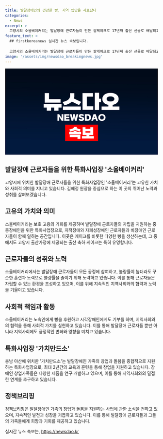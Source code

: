 ```yaml
---
title: 발달장애인의 건강한 빵, 지역 입맛을 사로잡다
categories:
  - News
excerpt: >
  고양시의 소울베이커리는 발달장애 근로자들이 만든 쌀케이크로 17년째 출산 선물로 배달되고 있습니다. 근로장애인과 비장애인 근로자들이 함께 빵을 생산하는데, 이들의 숙련된 손길과 고급 기계 사용으로 놀라운 품질의 제품을 만들어냅니다. 근로장애인은 이 곳에서 안정적인 일자리를 찾고, 지식과 기술을 배우며 사회에 적응합니다. 소울베이커리는 사회적 책임을 다하기 위해 노숙인 등에게 빵을 후원하고, 창업과 돌봄을 지원하는 가치만드소를 통해 발달장애인의 자립을 돕고 있습니다.
feature_text: >
  ## firstkoreanews 실시간 뉴스 속보입니다.

  고양시의 소울베이커리는 발달장애 근로자들이 만든 쌀케이크로 17년째 출산 선물로 배달되고 있습니다. 근로장애인과 비장애인 근로자들이 함께 빵을 생산하는데, 이들의 숙련된 손길과 고급 기계 사용으로 놀라운 품질의 제품을 만들어냅니다. 근로장애인은 이 곳에서 안정적인 일자리를 찾고, 지식과 기술을 배우며 사회에 적응합니다. 소울베이커리는 사회적 책임을 다하기 위해 노숙인 등에게 빵을 후원하고, 창업과 돌봄을 지원하는 가치만드소를 통해 발달장애인의 자립을 돕고 있습니다.
image: '/assets/img/newsdao_breakingnews.jpg'
---
```


<p><img src="/assets/img/newsdao_breakingnews.jpg" alt="firstkoreanews 속보" /></p>

<h2 data-ke-size="size26">발달장애 근로자들을 위한 특화사업장 '소울베이커리'</h2>

<p data-ke-size="size16">고양시에 위치한 발달장애 근로자들을 위한 특화사업장인 '소울베이커리'는 고유한 가치와 사회적 의미를 지니고 있습니다. 김혜정 원장을 중심으로 하는 이 곳의 뛰어난 노력과 성취를 살펴보겠습니다.</p>

<h2 data-ke-size="size26">고유의 가치와 의미</h2>

<p data-ke-size="size16">소울베이커리는 보호 고용의 기회를 제공하며 발달장애 근로자들의 자립을 지원하는 중증장애인을 위한 특화사업장으로, 지적장애와 자폐성장애인 근로자들과 비장애인 근로자들이 함께 일하는 공간입니다. 이곳은 케이크를 비롯한 다양한 빵을 생산하는데, 그 중에서도 고양시 출산가정에 제공되는 출산 축하 케이크는 특히 유명합니다.</p>

<h2 data-ke-size="size26">근로자들의 성취와 노력</h2>

<p data-ke-size="size16">소울베이커리에서는 발달장애 근로자들이 모든 공정에 참여하고, 불량률이 높더라도 꾸준한 훈련과 노력으로 불량률을 줄이기 위해 노력하고 있습니다. 이를 통해 근로자들은 자립할 수 있는 환경을 조성하고 있으며, 이를 위해 지속적인 지역사회와의 협력과 노력을 기울이고 있습니다.</p>

<h2 data-ke-size="size26">사회적 책임과 활동</h2>

<p data-ke-size="size16">소울베이커리는 노숙인에게 빵을 후원하고 시각장애인에게도 기부를 하며, 지역사회와의 협력을 통해 사회적 가치를 실현하고 있습니다. 이를 통해 발달장애 근로자들 뿐만 아니라 지역사회에도 긍정적인 변화와 영향을 미치고 있습니다.</p>

<h2 data-ke-size="size26">특화사업장 '가치만드소'</h2>

<p data-ke-size="size16">충남 아산에 위치한 '가치만드소'는 발달장애인 가족의 창업과 돌봄을 종합적으로 지원하는 특화사업장으로, 최대 2년간의 교육과 훈련을 통해 창업을 지원하고 있습니다. 장애인 창업가족들은 다양한 제품을 연구·개발하고 있으며, 이를 통해 지역사회와의 밀접한 연계를 추구하고 있습니다.</p>

<h2 data-ke-size="size26">정책브리핑</h2>

<p data-ke-size="size16">정책브리핑은 발달장애인 가족의 창업과 돌봄을 지원하는 사업에 관한 소식을 전하고 있으며, 지속적인 발전과 성장을 거듭하고 있습니다. 이를 통해 발달장애 근로자들과 그들의 가족들에게 희망과 기회를 제공하고 있습니다.</p>
실시간 뉴스 속보는, <a href="https://newsdao.kr" rel="dofollow">https://newsdao.kr</a>


